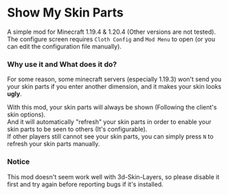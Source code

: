 # Show My Skin Parts
A simple mod for Minecraft 1.19.4 & 1.20.4 (Other versions are not tested).  
The configure screen requires `Cloth Config` and `Mod Menu` to open (or you can edit the configuration file manually).

###  Why use it and What does it do?
For some reason, some minecraft servers (especially 1.19.3) won't send you your skin parts if you enter another dimension, 
and it makes your skin looks **ugly**.  

With this mod, your skin parts will always be shown (Following the client's skin options).  
And it will automatically "refresh" your skin parts in order to enable your skin parts to be seen to others (It's configurable).  
If other players still cannot see your skin parts, you can simply press `N` to refresh your skin parts manually.

### Notice
This mod doesn't seem work well with 3d-Skin-Layers, so please disable it first and try again before reporting bugs if it's installed.

